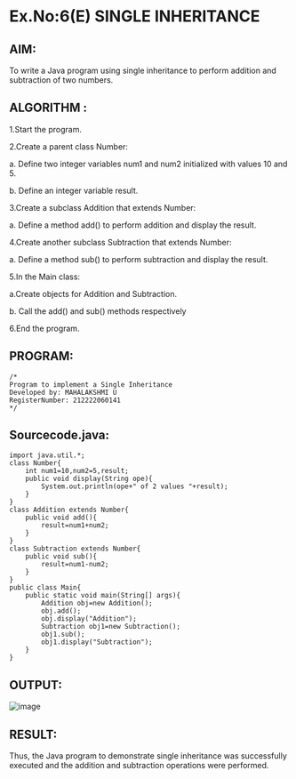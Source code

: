 # Ex.No:6(E)  SINGLE INHERITANCE

## AIM:
To write a Java program using single inheritance to perform addition and subtraction of two numbers.

## ALGORITHM :

1.Start the program.
  
2.Create a parent class Number:
   
a.	Define two integer variables num1 and num2 initialized with values 10 and 5.

b. Define an integer variable result.

3.Create a subclass Addition that extends Number:
   
a.	Define a method add() to perform addition and display the result.

4.Create another subclass Subtraction that extends Number:

a.	Define a method sub() to perform subtraction and display the result.

5.In the Main class:
   
a.Create objects for Addition and Subtraction.

b.	Call the add() and sub() methods respectively

6.End the program.


## PROGRAM:
 ```
/*
Program to implement a Single Inheritance
Developed by: MAHALAKSHMI U
RegisterNumber: 212222060141
*/
```

## Sourcecode.java:

```
import java.util.*;
class Number{
    int num1=10,num2=5,result;
    public void display(String ope){
        System.out.println(ope+" of 2 values "+result);
    }
}
class Addition extends Number{
    public void add(){
        result=num1+num2;
    }
}
class Subtraction extends Number{
    public void sub(){
        result=num1-num2;
    }
}
public class Main{
    public static void main(String[] args){
        Addition obj=new Addition();
        obj.add();
        obj.display("Addition");
        Subtraction obj1=new Subtraction();
        obj1.sub();
        obj1.display("Subtraction");
    }
}
```





## OUTPUT:

![image](https://github.com/user-attachments/assets/536d3254-968a-44b6-b7a4-6c4992a0b7cd)


## RESULT:
Thus, the Java program to demonstrate single inheritance was successfully executed and the addition and subtraction operations were performed.
